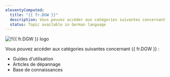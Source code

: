 ```yaml
---
eleventyComputed:
  title: "{{ fr.DGW }}"
  description: Vous pouvez accéder aux catégories suivantes concernant {{ fr.DGW }} ':' Guides d'utilisation, Articles de dépannage et Base de connaissances
  status: Topic available in German language
---
```

![!!{{ fr.DGW }} logo](https://webdevolutions.blob.core.windows.net/images/projects/gateway/logos/gateway-color-shadow.svg)

Vous pouvez accéder aux catégories suivantes concernant {{ fr.DGW }} :

* Guides d'utilisation
* Articles de dépannage
* Base de connaissances

